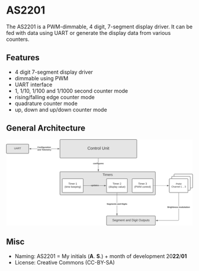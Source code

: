 # AS2201
The AS2201 is a PWM-dimmable, 4 digit, 7-segment display driver. It can be fed with data using UART or generate the display data from various counters.

## Features
- 4 digit 7-segment display driver
- dimmable using PWM
- UART interface
- 1, 1/10, 1/100 and 1/1000 second counter mode
- rising/falling edge counter mode
- quadrature counter mode
- up, down and up/down counter mode

## General Architecture
![architecture overview](./documentation/architecture-overview.png)

## Misc
- Naming: AS2201 = My initials (**A**. **S**.) + month of development 20**22**/**01**
- License: Creative Commons  (CC-BY-SA)
